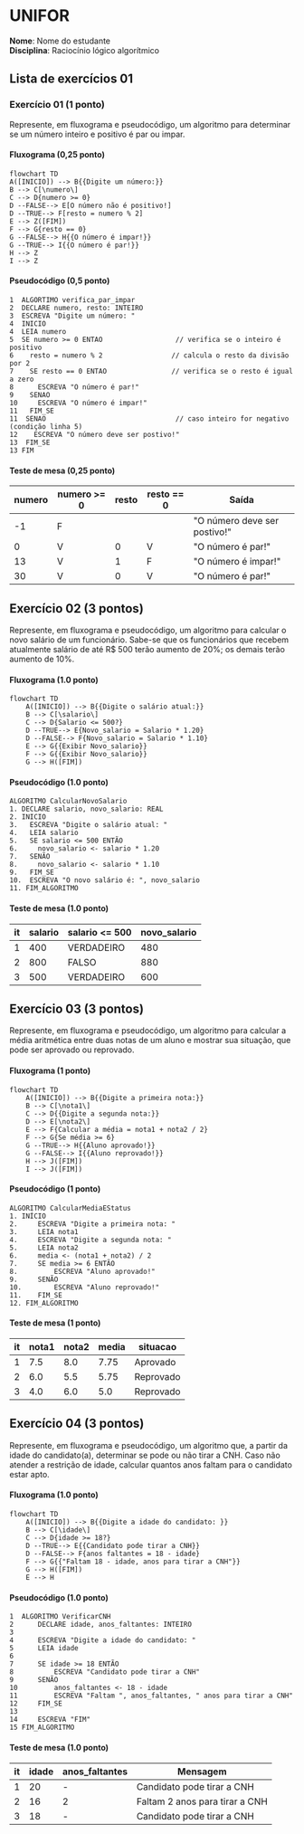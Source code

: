 # UNIFOR
**Nome**: Nome do estudante <br>
**Disciplina**: Raciocínio lógico algorítmico

## Lista de exercícios 01

### Exercício 01 (1 ponto)
Represente, em fluxograma e pseudocódigo, um algoritmo para determinar se um número inteiro e positivo é par ou impar.

#### Fluxograma (0,25 ponto)

```mermaid
flowchart TD
A([INICIO]) --> B{{Digite um número:}}
B --> C[\numero\]
C --> D{numero >= 0}
D --FALSE--> E[O número não é positivo!]
D --TRUE--> F[resto = numero % 2]
E --> Z([FIM])
F --> G{resto == 0}
G --FALSE--> H{{O número é impar!}}
G --TRUE--> I{{O número é par!}}
H --> Z
I --> Z
```

#### Pseudocódigo (0,5 ponto)
```
1  ALGORTIMO verifica_par_impar
2  DECLARE numero, resto: INTEIRO
3  ESCREVA "Digite um número: "
4  INICIO
4  LEIA numero
5  SE numero >= 0 ENTAO                  // verifica se o inteiro é positivo
6    resto = numero % 2                 // calcula o resto da divisão por 2
7    SE resto == 0 ENTAO                // verifica se o resto é igual a zero
8      ESCREVA "O número é par!"
9    SENAO
10     ESCREVA "O número é impar!"
11   FIM_SE
11  SENAO                                // caso inteiro for negativo (condição linha 5)
12    ESCREVA "O número deve ser postivo!"
13  FIM_SE
13 FIM
```

#### Teste de mesa (0,25 ponto)
| numero | numero >= 0 | resto | resto == 0 | Saída |
| -- | -- | -- | -- | -- | 
| -1 | F |   |   | "O número deve ser postivo!" |
| 0  | V | 0 | V | "O número é par!" |
| 13 | V | 1 | F | "O número é impar!" |
| 30 | V | 0 | V | "O número é par!" |

## Exercício 02 (3 pontos)
Represente, em fluxograma e pseudocódigo, um algoritmo para calcular o novo salário de um funcionário. 
Sabe-se que os funcionários que recebem atualmente salário de até R$ 500 terão aumento de 20%; os demais terão aumento de 10%.

#### Fluxograma (1.0 ponto)

```mermaid
flowchart TD
    A([INICIO]) --> B{{Digite o salário atual:}}
    B --> C[\salario\]
    C --> D{Salario <= 500?}
    D --TRUE--> E{Novo_salario = Salario * 1.20}
    D --FALSE--> F{Novo_salario = Salario * 1.10}
    E --> G{{Exibir Novo_salario}}
    F --> G{{Exibir Novo_salario}}
    G --> H([FIM])

```

#### Pseudocódigo (1.0 ponto)

```
ALGORITMO CalcularNovoSalario
1. DECLARE salario, novo_salario: REAL
2. INICIO
3.   ESCREVA "Digite o salário atual: "
4.   LEIA salario
5.   SE salario <= 500 ENTÃO
6.     novo_salario <- salario * 1.20
7.   SENÃO
8.     novo_salario <- salario * 1.10
9.   FIM_SE
10.  ESCREVA "O novo salário é: ", novo_salario
11. FIM_ALGORITMO

```

#### Teste de mesa (1.0 ponto)

| it |	salario |	salario <= 500 |	novo_salario |
| -- | -- | -- | -- |
| 1	 |    400	  |  VERDADEIRO	   |      480      |
| 2	 |    800	  |     FALSO	     |      880      |
| 3  |    500   |  VERDADEIRO    |      600      |
## Exercício 03 (3 pontos)
Represente, em fluxograma e pseudocódigo, um algoritmo para calcular a média aritmética entre duas notas de um aluno e mostrar sua situação, que pode ser aprovado ou reprovado.

#### Fluxograma (1 ponto)

```mermaid
flowchart TD
    A([INICIO]) --> B{{Digite a primeira nota:}}
    B --> C[\nota1\]
    C --> D{{Digite a segunda nota:}}
    D --> E[\nota2\]
    E --> F{Calcular a média = nota1 + nota2 / 2}
    F --> G{Se média >= 6}
    G --TRUE--> H{{Aluno aprovado!}}
    G --FALSE--> I{{Aluno reprovado!}}
    H --> J([FIM])
    I --> J([FIM])

```

#### Pseudocódigo (1 ponto)

```
ALGORITMO CalcularMediaEStatus
1. INÍCIO
2.     ESCREVA "Digite a primeira nota: "
3.     LEIA nota1
4.     ESCREVA "Digite a segunda nota: "
5.     LEIA nota2
6.     media <- (nota1 + nota2) / 2
7.     SE media >= 6 ENTÃO
8.         ESCREVA "Aluno aprovado!"
9.     SENÃO
10.        ESCREVA "Aluno reprovado!"
11.    FIM_SE
12. FIM_ALGORITMO

```

#### Teste de mesa (1 ponto)

| it |	nota1 |	nota2 |	media | situacao  |
| -- | -- | -- | -- | -- |
| 1	 |   7.5	|  8.0	| 7.75	| Aprovado  |
| 2	 |   6.0	|  5.5	| 5.75	| Reprovado |
| 3	 |   4.0	|  6.0	| 5.0	  | Reprovado |

## Exercício 04 (3 pontos)
Represente, em fluxograma e pseudocódigo, um algoritmo que, a partir da idade do candidato(a), determinar se pode ou não tirar a CNH. 
Caso não atender a restrição de idade, calcular quantos anos faltam para o candidato estar apto.

#### Fluxograma (1.0 ponto)

```mermaid
flowchart TD
    A([INICIO]) --> B{{Digite a idade do candidato: }}
    B --> C[\idade\]
    C --> D{idade >= 18?}
    D --TRUE--> E{{Candidato pode tirar a CNH}}
    D --FALSE--> F{anos faltantes = 18 - idade}
    F --> G{{"Faltam 18 - idade, anos para tirar a CNH"}}
    G --> H([FIM])
    E --> H

```

#### Pseudocódigo (1.0 ponto)

```
1  ALGORITMO VerificarCNH
2      DECLARE idade, anos_faltantes: INTEIRO
3      
4      ESCREVA "Digite a idade do candidato: "
5      LEIA idade
6      
7      SE idade >= 18 ENTÃO
8          ESCREVA "Candidato pode tirar a CNH"
9      SENÃO
10         anos_faltantes <- 18 - idade
11         ESCREVA "Faltam ", anos_faltantes, " anos para tirar a CNH"
12     FIM_SE
13     
14     ESCREVA "FIM"
15 FIM_ALGORITMO

```

#### Teste de mesa (1.0 ponto)

| it |	idade | anos_faltantes |	Mensagem                       |
| -- | -- | -- | -- |
| 1	 |   20	  |      -         |	Candidato pode tirar a CNH     |
| 2	 |   16	  |      2	       |  Faltam 2 anos para tirar a CNH |
| 3	 |   18	  |      -         |	Candidato pode tirar a CNH     |
